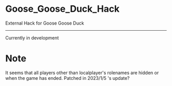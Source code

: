 # Goose_Goose_Duck_Hack
External Hack for Goose Goose Duck

---
Currently in development

# Note
It seems that all players other than localplayer's rolenames are hidden  or when the game has ended. Patched in 2023/1/5 's update?
